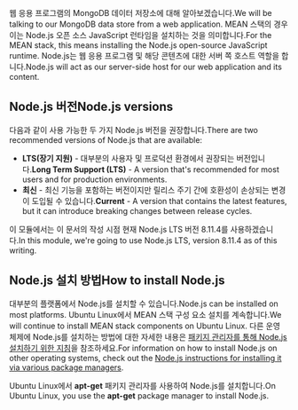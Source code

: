 <span data-ttu-id="1fec8-101">웹 응용 프로그램의 MongoDB 데이터 저장소에 대해 알아보겠습니다.</span><span class="sxs-lookup"><span data-stu-id="1fec8-101">We will be talking to our MongoDB data store from a web application.</span></span> <span data-ttu-id="1fec8-102">MEAN 스택의 경우 이는 Node.js 오픈 소스 JavaScript 런타임을 설치하는 것을 의미합니다.</span><span class="sxs-lookup"><span data-stu-id="1fec8-102">For the MEAN stack, this means installing the Node.js open-source JavaScript runtime.</span></span> <span data-ttu-id="1fec8-103">Node.js는 웹 응용 프로그램 및 해당 콘텐츠에 대한 서버 쪽 호스트 역할을 합니다.</span><span class="sxs-lookup"><span data-stu-id="1fec8-103">Node.js will act as our server-side host for our web application and its content.</span></span>

## <a name="nodejs-versions"></a><span data-ttu-id="1fec8-104">Node.js 버전</span><span class="sxs-lookup"><span data-stu-id="1fec8-104">Node.js versions</span></span>

<span data-ttu-id="1fec8-105">다음과 같이 사용 가능한 두 가지 Node.js 버전을 권장합니다.</span><span class="sxs-lookup"><span data-stu-id="1fec8-105">There are two recommended versions of Node.js that are available:</span></span>

- <span data-ttu-id="1fec8-106">**LTS(장기 지원)** - 대부분의 사용자 및 프로덕션 환경에서 권장되는 버전입니다.</span><span class="sxs-lookup"><span data-stu-id="1fec8-106">**Long Term Support (LTS)** - A version that's recommended for most users and for production environments.</span></span>
- <span data-ttu-id="1fec8-107">**최신** - 최신 기능을 포함하는 버전이지만 릴리스 주기 간에 호환성이 손상되는 변경이 도입될 수 있습니다.</span><span class="sxs-lookup"><span data-stu-id="1fec8-107">**Current** - A version that contains the latest features, but it can introduce breaking changes between release cycles.</span></span>

<span data-ttu-id="1fec8-108">이 모듈에서는 이 문서의 작성 시점 현재 Node.js LTS 버전 8.11.4를 사용하겠습니다.</span><span class="sxs-lookup"><span data-stu-id="1fec8-108">In this module, we're going to use Node.js LTS, version 8.11.4 as of this writing.</span></span>

## <a name="how-to-install-nodejs"></a><span data-ttu-id="1fec8-109">Node.js 설치 방법</span><span class="sxs-lookup"><span data-stu-id="1fec8-109">How to install Node.js</span></span>

<span data-ttu-id="1fec8-110">대부분의 플랫폼에서 Node.js를 설치할 수 있습니다.</span><span class="sxs-lookup"><span data-stu-id="1fec8-110">Node.js can be installed on most platforms.</span></span> <span data-ttu-id="1fec8-111">Ubuntu Linux에서 MEAN 스택 구성 요소 설치를 계속합니다.</span><span class="sxs-lookup"><span data-stu-id="1fec8-111">We will continue to install MEAN stack components on Ubuntu Linux.</span></span> <span data-ttu-id="1fec8-112">다른 운영 체제에 Node.js를 설치하는 방법에 대한 자세한 내용은 [패키지 관리자를 통해 Node.js 설치하기 위한 지침](https://nodejs.org/en/download/package-manager/)을 참조하세요.</span><span class="sxs-lookup"><span data-stu-id="1fec8-112">For information on how to install Node.js on other operating systems, check out the [Node.js instructions for installing it via various package managers](https://nodejs.org/en/download/package-manager/).</span></span>

<span data-ttu-id="1fec8-113">Ubuntu Linux에서 **apt-get** 패키지 관리자를 사용하여 Node.js를 설치합니다.</span><span class="sxs-lookup"><span data-stu-id="1fec8-113">On Ubuntu Linux, you use the **apt-get** package manager to install Node.js.</span></span>